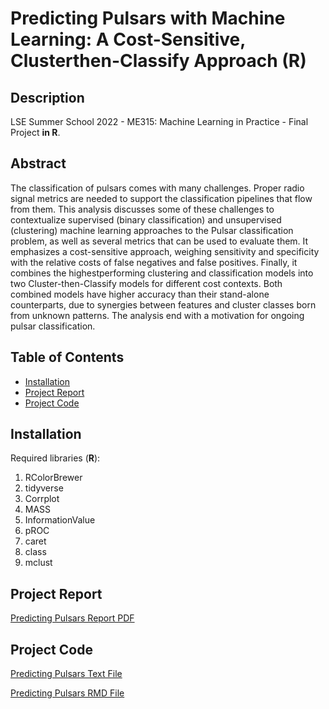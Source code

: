 # Predicting Pulsars with Machine Learning: A Cost-Sensitive, Clusterthen-Classify Approach (__R__)

## Description

LSE Summer School 2022 - ME315: Machine Learning in Practice - Final Project __in R__.

## Abstract

The classification of pulsars comes with many challenges. Proper radio signal metrics
are needed to support the classification pipelines that flow from them. This analysis
discusses some of these challenges to contextualize supervised (binary classification)
and unsupervised (clustering) machine learning approaches to the Pulsar
classification problem, as well as several metrics that can be used to evaluate them. It
emphasizes a cost-sensitive approach, weighing sensitivity and specificity with the
relative costs of false negatives and false positives. Finally, it combines the highestperforming clustering and classification models into two Cluster-then-Classify models for different cost contexts. Both combined models have higher accuracy than their
stand-alone counterparts, due to synergies between features and cluster classes born
from unknown patterns. The analysis end with a motivation for ongoing pulsar classification.

## Table of Contents

* [Installation](#installation)
* [Project Report](#project-report)
* [Project Code](#project-code)

## Installation

Required libraries (__R__): 

1. RColorBrewer
2. tidyverse
3. Corrplot
4. MASS
5. InformationValue
6. pROC
7. caret
8. class
9. mclust

## Project Report

[Predicting Pulsars Report PDF](https://github.com/NetworkGestalt/Predicting-Pulsars/files/10339398/Predicting.Pulsars.Report.pdf)

## Project Code

[Predicting Pulsars Text File](https://github.com/NetworkGestalt/Predicting-Pulsars/files/10339408/Predicting.Pulsar.Source.txt)
 
[Predicting Pulsars RMD File](https://github.com/NetworkGestalt/Predicting-Pulsars/blob/main/Pulsar.Rmd)

